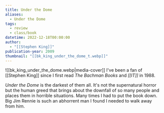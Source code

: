 ```yaml
---
title: Under the Dome
aliases:
  - Under the Dome
tags:
  - review
  - class/book
datetime: 2022-12-18T00:00:00
author:
  - "[[Stephen King]]"
publication-year: 2009
thumbnail: "[[bk_king_under_the_dome_t.webp]]"
---
```

![[bk_king_under_the_dome.webp|media-cover]]
I've been a fan of [[Stephen King]] since I first read _The Bachman Books_ and *[[IT]]* in 1988.

*Under the Dome* is the darkest of them all. It's not the supernatural horror but the human greed that brings about the downfall of so many people and places them in horrible situations. Many times I had to put the book down. Big Jim Rennie is such an abhorrent man I found I needed to walk away from him.
